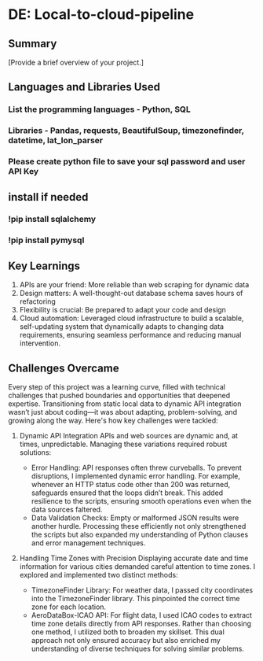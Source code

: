 # DE: Local-to-cloud-pipeline
## Summary
[Provide a brief overview of your project.]
## Languages and Libraries Used
### List the programming languages - Python, SQL
### Libraries - Pandas, requests, BeautifulSoup, timezonefinder, datetime, lat_lon_parser 

### Please create python file to save your sql password and user API Key

## install if needed
### !pip install sqlalchemy
### !pip install pymysql

## Key Learnings
1. APIs are your friend: More reliable than web scraping for dynamic data
2. Design matters: A well-thought-out database schema saves hours of refactoring
3. Flexibility is crucial: Be prepared to adapt your code and design
4. Cloud automation: Leveraged cloud infrastructure to build a scalable, self-updating system that dynamically adapts to changing data requirements, ensuring seamless performance and reducing manual intervention.
   
## Challenges Overcame
Every step of this project was a learning curve, filled with technical challenges that pushed boundaries and opportunities that deepened expertise. Transitioning from static local data to dynamic API integration wasn’t just about coding—it was about adapting, problem-solving, and growing along the way. Here's how key challenges were tackled:
1. Dynamic API Integration
APIs and web sources are dynamic and, at times, unpredictable. Managing these variations required robust solutions:
   - Error Handling: API responses often threw curveballs. To prevent disruptions, I implemented dynamic error handling. For example, whenever an HTTP status code other than 200 was returned, safeguards ensured that the loops didn’t break. This added resilience to the scripts, ensuring smooth operations even when the data sources faltered.
   - Data Validation Checks: Empty or malformed JSON results were another hurdle. Processing these efficiently not only strengthened the scripts but also expanded my understanding of Python clauses and error management techniques.
 
2. Handling Time Zones with Precision
Displaying accurate date and time information for various cities demanded careful attention to time zones. I explored and implemented two distinct methods:
   - TimezoneFinder Library: For weather data, I passed city coordinates into the TimezoneFinder library. This pinpointed the correct time zone for each location.
   - AeroDataBox-ICAO API: For flight data, I used ICAO codes to extract time zone details directly from API responses.
Rather than choosing one method, I utilized both to broaden my skillset. This dual approach not only ensured accuracy but also enriched my understanding of diverse techniques for solving similar problems.

